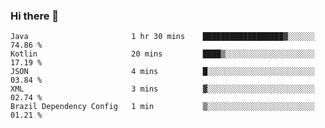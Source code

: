 ### Hi there 👋

<!--START_SECTION:waka-->

```text
Java                       1 hr 30 mins    ██████████████████▓░░░░░░   74.86 %
Kotlin                     20 mins         ████▒░░░░░░░░░░░░░░░░░░░░   17.19 %
JSON                       4 mins          █░░░░░░░░░░░░░░░░░░░░░░░░   03.84 %
XML                        3 mins          ▓░░░░░░░░░░░░░░░░░░░░░░░░   02.74 %
Brazil Dependency Config   1 min           ▒░░░░░░░░░░░░░░░░░░░░░░░░   01.21 %
```

<!--END_SECTION:waka-->

<!--
**jerry-shao/jerry-shao** is a ✨ _special_ ✨ repository because its `README.md` (this file) appears on your GitHub profile.

Here are some ideas to get you started:

- 🔭 I’m currently working on ...
- 🌱 I’m currently learning ...
- 👯 I’m looking to collaborate on ...
- 🤔 I’m looking for help with ...
- 💬 Ask me about ...
- 📫 How to reach me: ...
- 😄 Pronouns: ...
- ⚡ Fun fact: ...
-->
